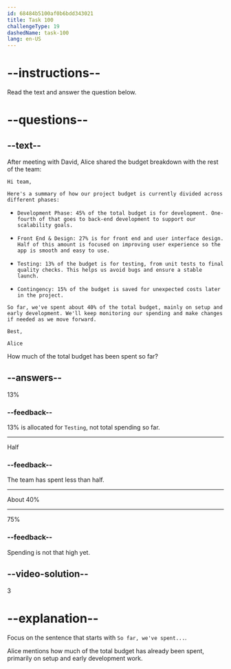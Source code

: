 ```yaml
---
id: 68484b5100af0b6bdd343021
title: Task 100
challengeType: 19
dashedName: task-100
lang: en-US
---
```


<!-- READING -->

# --instructions--

Read the text and answer the question below.

# --questions--

## --text--

After meeting with David, Alice shared the budget breakdown with the rest of the team:

`Hi team,`

`Here's a summary of how our project budget is currently divided across different phases:`

- `Development Phase: 45% of the total budget is for development. One-fourth of that goes to back-end development to support our scalability goals.`

- `Front End & Design: 27% is for front end and user interface design. Half of this amount is focused on improving user experience so the app is smooth and easy to use.`

- `Testing: 13% of the budget is for testing, from unit tests to final quality checks. This helps us avoid bugs and ensure a stable launch.`

- `Contingency: 15% of the budget is saved for unexpected costs later in the project.`

`So far, we've spent about 40% of the total budget, mainly on setup and early development. We'll keep monitoring our spending and make changes if needed as we move forward.`

`Best,`

`Alice`

How much of the total budget has been spent so far?

## --answers--

13%

### --feedback--

13% is allocated for `Testing`, not total spending so far.

---

Half

### --feedback--

The team has spent less than half.

---

About 40%

---

75%

### --feedback--

Spending is not that high yet.

## --video-solution--

3

# --explanation--

Focus on the sentence that starts with `So far, we've spent...`.

Alice mentions how much of the total budget has already been spent, primarily on setup and early development work.
